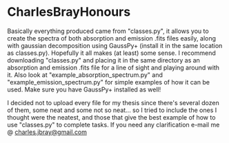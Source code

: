 # CharlesBrayHonours

Basically everything produced came from "classes.py", it allows you to create the spectra of both absorption and emission .fits files easily, along
 with gaussian decomposition using GaussPy+ (install it in the same location as classes.py). Hopefully it all makes (at least) some sense. I recommend downloading "classes.py"
 and placing it in the same directory as an absorption and emission .fits file for a line of sight and playing around with it. Also look at "example_absorption_spectrum.py" and
 "example_emission_spectrum.py" for simple examples of how it can be used. Make sure you have GaussPy+ installed as well!
 
I decided not to upload every file for my thesis since there's several dozen of them, some neat and some not so neat... so I tried to include the ones I thought were the neatest, 
and those that give the best example of how to use "classes.py" to complete tasks. If you need any clarification e-mail me @ charles.jbray@gmail.com
